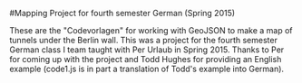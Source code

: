 #Mapping Project for fourth semester German (Spring 2015)

These are the "Codevorlagen" for working with GeoJSON to make a map of tunnels under the Berlin wall. This was a project for the
fourth semester German class I team taught with Per Urlaub in Spring 2015. Thanks to Per for coming up with the project and Todd Hughes
for providing an English example (code1.js is in part a translation of Todd's example into German).
